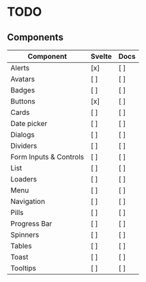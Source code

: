 # TODO

## Components

| Component              | Svelte | Docs |
| ---------------------- | ------ | ---- |
| Alerts                 | [x]    | [ ]  |
| Avatars                | [ ]    | [ ]  |
| Badges                 | [ ]    | [ ]  |
| Buttons                | [x]    | [ ]  |
| Cards                  | [ ]    | [ ]  |
| Date picker            | [ ]    | [ ]  |
| Dialogs                | [ ]    | [ ]  |
| Dividers               | [ ]    | [ ]  |
| Form Inputs & Controls | [ ]    | [ ]  |
| List                   | [ ]    | [ ]  |
| Loaders                | [ ]    | [ ]  |
| Menu                   | [ ]    | [ ]  |
| Navigation             | [ ]    | [ ]  |
| Pills                  | [ ]    | [ ]  |
| Progress Bar           | [ ]    | [ ]  |
| Spinners               | [ ]    | [ ]  |
| Tables                 | [ ]    | [ ]  |
| Toast                  | [ ]    | [ ]  |
| Tooltips               | [ ]    | [ ]  |
